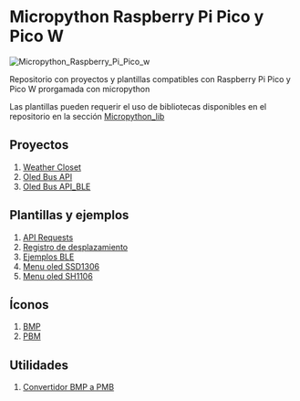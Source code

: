 ﻿# Micropython Raspberry Pi Pico y Pico W

![Micropython_Raspberry_Pi_Pico_w](https://img.shields.io/badge/Raspberry%20Pi%20Pico%20W-Micropython%20Compatible-brightgreen)

Repositorio con proyectos y plantillas compatibles con Raspberry Pi Pico y Pico W prorgamada con micropython

Las plantillas pueden requerir el uso de bibliotecas disponibles en el repositorio en la sección [Micropython_lib](/Micropython_lib/)

## Proyectos
1. [Weather Closet](/Proyects/weather_closet/)
2. [Oled Bus API](/Proyects/oled_bus_api/)
3. [Oled Bus API_BLE](/Proyects/oled_bus_api_BLE/)

## Plantillas y ejemplos
1. [API Requests](/Templates/api_requests/)
2. [Registro de desplazamiento](/Templates/Registro_desplazamiento/)
3. [Ejemplos BLE](/Templates/BLE_examples/)
4. [Menu oled SSD1306](/Templates/menu_oled_ssd1306)
5. [Menu oled SH1106](/Templates/menu_oled_sh1106)

## Íconos
1. [BMP](/icons_oled/bmp/)
2. [PBM](/icons_oled/pbm/)

## Utilidades
1. [Convertidor BMP a PMB](/Random_Apps/convert_bmp_to_pbm/)

